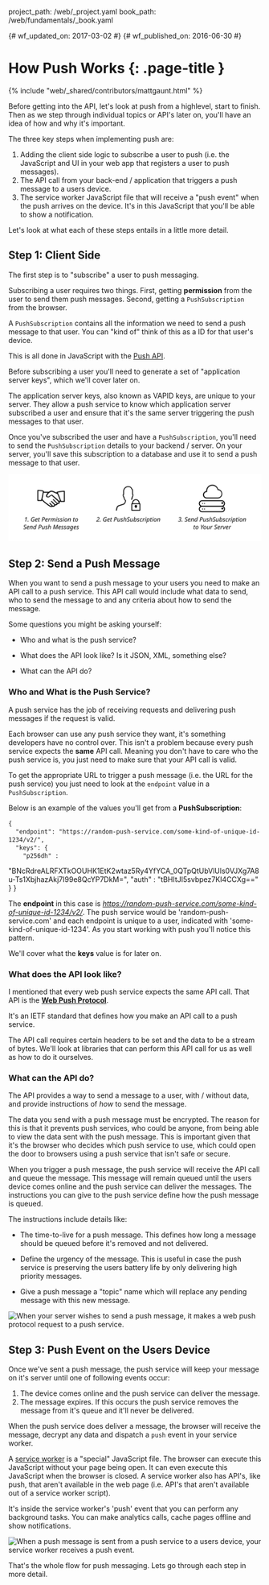 project_path: /web/_project.yaml
book_path: /web/fundamentals/_book.yaml

{# wf_updated_on: 2017-03-02 #}
{# wf_published_on: 2016-06-30 #}

# How Push Works {: .page-title }

{% include "web/_shared/contributors/mattgaunt.html" %}



Before getting into the API, let's look at push from a highlevel, start to finish. Then as we
 step through individual topics or API's later on, you'll have an idea of how and why it's
 important.

The three key steps when implementing push are:

1. Adding the client side logic to subscribe a user to push (i.e. the JavaScript and UI in your
 web app that registers a user to push messages).
1. The API call from your back-end / application that triggers a push message  to a users device.
1. The service worker JavaScript file that will receive a "push event" when the push arrives on
 the device. It's in this JavaScript that you'll be able to show a notification.

Let's look at what each of these steps entails in a little more detail.

## Step 1: Client Side

The first step is to "subscribe" a user to push messaging.

Subscribing a user requires two things. First, getting **permission** from the user to send
 them push messages. Second, getting a `PushSubscription` from the browser.

A `PushSubscription` contains all the information we need to send a push message to that user.
 You can "kind of" think of this as a ID for that user's device.

This is all done in JavaScript with the [Push
 API](https://developer.mozilla.org/en-US/docs/Web/API/Push_API).

Before subscribing a user you'll need to generate a set of
"application server keys", which we'll cover later on.

The application server keys, also known as VAPID keys, are unique to your server. They allow a
 push service to know which application server subscribed a user and ensure that it's the same
 server triggering the push messages to that user.

Once you've subscribed the user and have a `PushSubscription`, you'll need to send the
 `PushSubscription` details to your backend / server.  On your server, you'll save this
 subscription to a database and use it to send a push message to that user.

![Make sure you send the PushSubscription to your backend.](./images/svgs/browser-to-server.svg)

## Step 2: Send a Push Message

When you want to send a push message to your users you need to make an API call to a push
 service. This API call would include what data to send, who to send the message to and any
 criteria about how to send the message.

Some questions you might be asking yourself:

- Who and what is the push service?

- What does the API look like? Is it JSON, XML, something else?

- What can the API do?

### Who and What is the Push Service?

A push service has the job of receiving requests and delivering push messages if the request is
 valid.

Each browser can use any push service they want, it's something developers have no control
 over. This isn't a problem because every push service expects the **same** API call. Meaning
 you don't have to care who the push service is, you just need to make sure that your API call
 is valid.

To get the appropriate URL to trigger a push message (i.e. the URL for the push service) you
 just need to look at the `endpoint` value in a `PushSubscription`.

Below is an example of the values you'll get from a **PushSubscription**:


    {
      "endpoint": "https://random-push-service.com/some-kind-of-unique-id-1234/v2/",
      "keys": {
        "p256dh" :
 "BNcRdreALRFXTkOOUHK1EtK2wtaz5Ry4YfYCA_0QTpQtUbVlUls0VJXg7A8u-Ts1XbjhazAkj7I99e8QcYP7DkM=",
        "auth"   : "tBHItJI5svbpez7KI4CCXg=="
      }
    }


The **endpoint** in this case is
 *https://random-push-service.com/some-kind-of-unique-id-1234/v2/*. The push service would be
 'random-push-service.com' and each endpoint is unique to a user, indicated with
 'some-kind-of-unique-id-1234'. As you start working with push you'll notice this pattern.

We'll cover what the **keys** value is for later on.

### What does the API look like?

I mentioned that every web push service expects the same API call. That API is the [**Web Push
 Protocol**](https://tools.ietf.org/html/draft-ietf-webpush-protocol).

It's an IETF standard that defines how you make an API call to a push service.

The API call requires certain headers to be set and the data to be a stream of bytes. We'll
 look at libraries that can perform this API call for us as well as how to do it ourselves.

### What can the API do?

The API provides a way to send a message to a user, with / without data, and provide
 instructions of *how* to send the message.

The data you send with a push message must be encrypted. The reason for this is that it
 prevents push services, who could be anyone, from being able to view the data sent with the
 push message. This is important given that it's the browser who decides which push service to
 use, which could open the door to browsers using a push service that isn't safe or secure.

When you trigger a push message, the push service will receive the API call and queue the
 message. This message will remain queued until the users device comes online and the push
 service can deliver the messages. The instructions you can give to the push service define how
 the push message is queued.

The instructions include details like:

- The time-to-live for a push message. This defines how long a message should be queued before
 it's removed and not delivered.

- Define the urgency of the message. This is useful in case the push service is preserving the
 users battery life by only delivering high priority messages.

- Give a push message a "topic" name which will replace any pending message with this new message.

![When your server wishes to send a push message, it makes a web push protocol request to a
 push service.](./images/svgs/server-to-push-service.svg)

## Step 3: Push Event on the Users Device

Once we've sent a push message, the push service will keep your message on it's server until
 one of following events occur:

1. The device comes online and the push service can deliver the message.
1. The message expires. If this occurs the push service removes the message from it's queue and
 it'll never be delivered.

When the push service does deliver a message, the browser will receive the message, decrypt any
 data and dispatch a `push` event in your service worker.

A [service worker](https://developer.mozilla.org/en-US/docs/Web/API/Service_Worker_API) is a
 "special" JavaScript file. The browser can execute this JavaScript without your page being
 open. It can even execute this JavaScript when the browser is closed. A service worker also
 has API's, like push, that aren't available in the web page (i.e. API's that aren't available
 out of a service worker script).

It's inside the service worker's 'push' event that you can perform any background tasks. You
 can make analytics calls, cache pages offline and show notifications.

![When a push message is sent from a push service to a users device, your service worker
 receives a push event.](./images/svgs/push-service-to-sw-event.svg)

That's the whole flow for push messaging. Lets go through each step in more detail.
